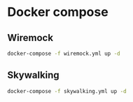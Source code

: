 # Docker compose
## Wiremock
```bash
docker-compose -f wiremock.yml up -d 
```

## Skywalking
```bash
docker-compose -f skywalking.yml up -d
```